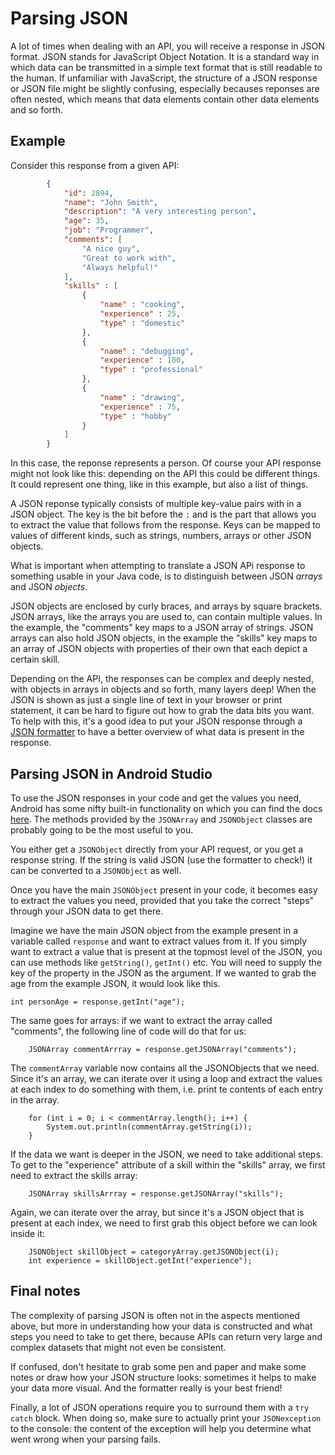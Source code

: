 # Parsing JSON

A lot of times when dealing with an API, you will receive a response in JSON format. JSON stands for JavaScript Object Notation. It is a standard way in which data can be transmitted in a simple text format that is still readable to the human. If unfamiliar with JavaScript, the structure of a JSON response or JSON file might be slightly confusing, especially becauses reponses are often nested, which means that data elements contain other data elements and so forth. 

## Example

Consider this response from a given API:

``` json
        {
            "id": 2894,
            "name": "John Smith",
            "description": "A very interesting person",
            "age": 35,
            "job": "Programmer",
            "comments": [
                "A nice guy", 
                "Great to work with", 
                "Always helpful!"
            ],
            "skills" : [
                {
                    "name" : "cooking",
                    "experience" : 25,
                    "type" : "domestic"
                },
                {
                    "name" : "debugging",
                    "experience" : 100,
                    "type" : "professional"
                },  
                {
                    "name" : "drawing",
                    "experience" : 75,
                    "type" : "hobby"
                }        
            ]
        }
```

In this case, the reponse represents a person. Of course your API response might not look like this: depending on the API this could be different things. It could represent one thing, like in this example, but also a list of things. 

A JSON reponse typically consists of multiple key-value pairs with in a JSON object. The key is the bit before the `:` and is the part that allows you to extract the value that follows from the response. Keys can be mapped to values of different kinds, such as strings, numbers, arrays or other JSON objects.

What is important when attempting to translate a JSON APi response to something usable in your Java code, is to distinguish between JSON *arrays* and JSON *objects*. 

JSON objects are enclosed by curly braces, and arrays by square brackets. JSON arrays, like the arrays you are used to, can contain multiple values. In the example, the "comments"  key maps to a JSON array of strings. JSON arrays can also hold JSON objects, in the example the "skills" key maps to an array of JSON objects with properties of their own that each depict a certain skill.

Depending on the API, the responses can be complex and deeply nested, with objects in arrays in objects and so forth, many layers deep! When the JSON is shown as just a single line of text in your browser or print statement, it can be hard to figure out how to grab the data bits you want. To help with this, it's a good idea to put your JSON response through a [JSON formatter](https://jsonformatter.curiousconcept.com/) to have a better overview of what data is present in the response.


## Parsing JSON in Android Studio

To use the JSON responses in your code and get the values you need, Android has some nifty built-in functionality on which you can find the docs [here](https://developer.android.com/reference/org/json/package-summary.html). The methods provided by the `JSONArray` and `JSONObject` classes are probably going to be the most useful to you.

You either get a `JSONObject` directly from your API request, or you get a response string. If the string is valid JSON (use the formatter to check!) it can be converted to a `JSONObject` as well. 

Once you have the main `JSONObject` present in your code, it becomes easy to extract the values you need, provided that you take the correct "steps" through your JSON data to get there.



Imagine we have the main JSON object from the example present in a variable called `response` and want to extract values from it. If you simply want to extract a value that is present at the topmost level of the JSON, you can use methods like `getString()`, `getInt()` etc. You will need to supply the key of the property in the JSON as the argument. If we wanted to grab the age from the example JSON, it would look like this. 

    int personAge = response.getInt("age");

The same goes for arrays: if we want to extract the array called "comments", the following line of code will do that for us:

        JSONArray commentArrray = response.getJSONArray("comments");

The `commentArray` variable now contains all the JSONObjects that we need. Since it's an array, we can iterate over it using a loop and extract the values at each index to do something with them, i.e. print te contents of each entry in the array.

        for (int i = 0; i < commentArray.length(); i++) {
            System.out.println(commentArray.getString(i));
        }

If the data we want is deeper in the JSON, we need to take additional steps. To get to the "experience" attribute of a skill within the "skills" array, we first need to extract the skills array:

        JSONArray skillsArrray = response.getJSONArray("skills");

Again, we can iterate over the array, but since it's a JSON object that is present at each index, we need to first grab this object before we can look inside it:

        JSONObject skillObject = categoryArray.getJSONObject(i);
        int experience = skillObject.getInt("experience");


## Final notes

The complexity of parsing JSON is often not in the aspects mentioned above, but more in understanding how your data is constructed and what steps you need to take to get there, because APIs can return very large and complex datasets that might not even be consistent.

If confused, don't hesitate to grab some pen and paper and make some notes or draw how your JSON structure looks: sometimes it helps to make your data more visual. And the formatter really is your best friend!

Finally, a lot of JSON operations require you to surround them with a `try catch` block. When doing so, make sure to actually print your `JSONexception` to the console: the content of the exception will help you determine what went wrong when your parsing fails. 

